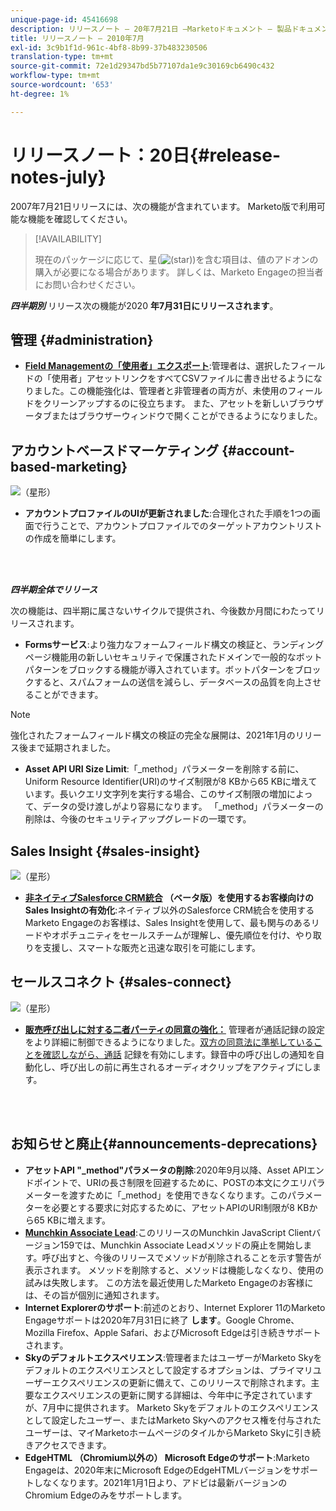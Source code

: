 ```yaml
---
unique-page-id: 45416698
description: リリースノート — 20年7月21日 —Marketoドキュメント — 製品ドキュメント
title: リリースノート — 2010年7月
exl-id: 3c9b1f1d-961c-4bf8-8b99-37b483230506
translation-type: tm+mt
source-git-commit: 72e1d29347bd5b77107da1e9c30169cb6490c432
workflow-type: tm+mt
source-wordcount: '653'
ht-degree: 1%

---
```


# リリースノート：20日{#release-notes-july}

2007年7月21日リリースには、次の機能が含まれています。 Marketo版で利用可能な機能を確認してください。

>[!AVAILABILITY]
>
>現在のパッケージに応じて、星(![(star)](assets/star-yellow.svg))を含む項目は、値のアドオンの購入が必要になる場合があります。 詳しくは、Marketo Engageの担当者にお問い合わせください。

**_四半期別_** リリース次の機能が2020 **年7月31日にリリースされます**。

## 管理 {#administration}

* **[Field Managementの「使用者」エクスポート](/help/marketo/product-docs/administration/field-management/export-used-by-data-for-a-field.md)**:管理者は、選択したフィールドの「使用者」アセットリンクをすべてCSVファイルに書き出せるようになりました。この機能強化は、管理者と非管理者の両方が、未使用のフィールドをクリーンアップするのに役立ちます。 また、アセットを新しいブラウザータブまたはブラウザーウィンドウで開くことができるようになりました。

## アカウントベースドマーケティング {#account-based-marketing}

![（星形）](assets/star-yellow.svg)

* **アカウントプロファイルのUIが更新されました**:合理化された手順を1つの画面で行うことで、アカウントプロファイルでのターゲットアカウントリストの作成を簡単にします。

<br> 

**_四半期全体でリリース_**

次の機能は、四半期に属さないサイクルで提供され、今後数か月間にわたってリリースされます。

* **Formsサービス**:より強力なフォームフィールド構文の検証と、ランディングページ機能用の新しいセキュリティで保護されたドメインで一般的なボットパターンをブロックする機能が導入されています。ボットパターンをブロックすると、スパムフォームの送信を減らし、データベースの品質を向上させることができます。

>[!NOTE]
>
>強化されたフォームフィールド構文の検証の完全な展開は、2021年1月のリリース後まで延期されました。

* **Asset API URI Size Limit**:「_method」パラメーターを削除する前に、Uniform Resource Identifier(URI)のサイズ制限が8 KBから65 KBに増えています。長いクエリ文字列を実行する場合、このサイズ制限の増加によって、データの受け渡しがより容易になります。 「_method」パラメーターの削除は、今後のセキュリティアップグレードの一環です。

## Sales Insight {#sales-insight}

![（星形）](assets/star-yellow.svg)

* **[非ネイティブSalesforce CRM統合](/help/marketo/product-docs/marketo-sales-insight/sales-insight-for-non-native-salesforce-integrations.md) （ベータ版）を使用するお客様向けのSales Insightの有効化**:ネイティブ以外のSalesforce CRM統合を使用するMarketo Engageのお客様は、Sales Insightを使用して、最も関与のあるリードやオポチュニティをセールスチームが理解し、優先順位を付け、やり取りを支援し、スマートな販売と迅速な取引を可能にします。

## セールスコネクト {#sales-connect}

![（星形）](assets/star-yellow.svg)

* **[販売呼び出しに対する二者パーティの同意の強化：](/help/marketo/product-docs/marketo-sales-connect/phone/two-party-consent-settings.md)** 管理者が通話記録の設定をより詳細に制御できるようになりました。[双方の同意法に準拠していることを確認しながら、通話](/help/marketo/product-docs/marketo-sales-connect/phone/enable-call-recording.md) 記録を有効にします。録音中の呼び出しの通知を自動化し、呼び出しの前に再生されるオーディオクリップをアクティブにします。

<br> 

## お知らせと廃止{#announcements-deprecations}

* **アセットAPI &quot;_method&quot;パラメータの削除**:2020年9月以降、Asset APIエンドポイントで、URIの長さ制限を回避するために、POSTの本文にクエリパラメーターを渡すために「_method」を使用できなくなります。このパラメーターを必要とする要求に対応するために、アセットAPIのURI制限が8 KBから65 KBに増えます。
* **[Munchkin Associate Lead](https://developers.marketo.com/blog/deprecation-of-munchkin-associate-lead-method/)**:このリリースのMunchkin JavaScript Clientバージョン159では、Munchkin Associate Leadメソッドの廃止を開始します。呼び出すと、今後のリリースでメソッドが削除されることを示す警告が表示されます。 メソッドを削除すると、メソッドは機能しなくなり、使用の試みは失敗します。 この方法を最近使用したMarketo Engageのお客様には、その旨が個別に通知されます。
* **Internet Explorerのサポート**:前述のとおり、Internet Explorer 11のMarketo Engageサポートは2020年7月31日に終了 **します**。Google Chrome、Mozilla Firefox、Apple Safari、およびMicrosoft Edgeは引き続きサポートされます。
* **Skyのデフォルトエクスペリエンス**:管理者またはユーザーがMarketo Skyをデフォルトのエクスペリエンスとして設定するオプションは、プライマリユーザーエクスペリエンスの更新に備えて、このリリースで削除されます。主要なエクスペリエンスの更新に関する詳細は、今年中に予定されていますが、7月中に提供されます。 Marketo Skyをデフォルトのエクスペリエンスとして設定したユーザー、またはMarketo Skyへのアクセス権を付与されたユーザーは、マイMarketoホームページのタイルからMarketo Skyに引き続きアクセスできます。
* **EdgeHTML （Chromium以外の） Microsoft Edgeのサポート**:Marketo Engageは、2020年末にMicrosoft EdgeのEdgeHTMLバージョンをサポートしなくなります。2021年1月1日より、アドビは最新バージョンのChromium Edgeのみをサポートします。
